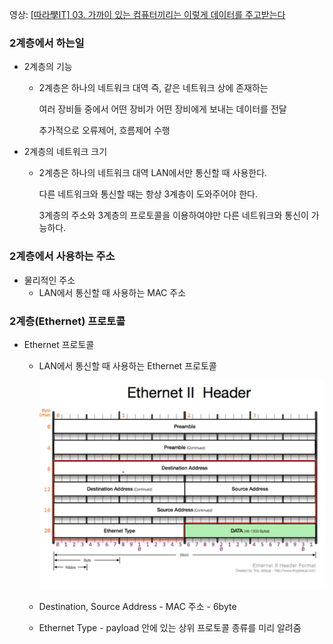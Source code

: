 영상: [[따라學IT] 03. 가까이 있는 컴퓨터끼리는 이렇게 데이터를 주고받는다](https://youtu.be/HkiOygWMARs?list=PL0d8NnikouEWcF1jJueLdjRIC4HsUlULi)

### 2계층에서 하는일

- 2계층의 기능

  - 2계층은 하나의 네트워크 대역 즉, 같은 네트워크 상에 존재하는

    여러 장비들 중에서 어떤 장비가 어떤 장비에게 보내는 데이터를 전달

    추가적으로 오류제어, 흐름제어 수행

- 2계층의 네트워크 크기

  - 2계층은 하나의 네트워크 대역 LAN에서만 통신할 때 사용한다.

    다른 네트워크와 통신할 때는 항상 3계층이 도와주어야 한다.

    3계층의 주소와 3계층의 프로토콜을 이용하여야만 다른 네트워크와 통신이 가능하다.

### 2계층에서 사용하는 주소

- 물리적인 주소
  - LAN에서 통신할 때 사용하는 MAC 주소

### 2계층(Ethernet) 프로토콜

- Ethernet 프로토콜

  - LAN에서 통신할 때 사용하는 Ethernet 프로토콜

    ![image-20210801190703850](3장-데이터-통신.assets/image-20210801190703850.png)

  - Destination, Source Address - MAC 주소 - 6byte

  - Ethernet Type - payload 안에 있는 상위 프로토콜 종류를 미리 알려줌

